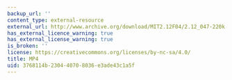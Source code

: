 ```yaml
---
backup_url: ''
content_type: external-resource
external_url: http://www.archive.org/download/MIT2.12F04/2.12_047-220k.mp4
has_external_licence_warning: true
has_external_license_warning: true
is_broken: ''
license: https://creativecommons.org/licenses/by-nc-sa/4.0/
title: MP4
uid: 3768114b-2304-4070-8036-e3ade43c1a5f
---
```

